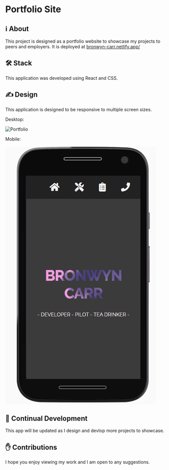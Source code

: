 # Portfolio Site

## ℹ About

This project is designed as a portfolio website to showcase my projects to peers and employers.
It is deployed at [bronwyn-carr.netlify.app/](https://bronwyn-carr.netlify.app/)

## 🛠 Stack

This application was developed using React and CSS.

## ✍ Design

This application is designed to be responsive to multiple screen sizes.

Desktop:

![Portfolio](./docs/desktop.gif)

Mobile:

![Portfolio](./docs/mobile.gif)

## 🚧 Continual Development

This app will be updated as I design and devlop more projects to showcase.

## ✋ Contributions

I hope you enjoy viewing my work and I am open to any suggestions.
